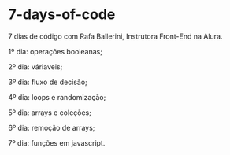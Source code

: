 # 7-days-of-code

7 dias de código com Rafa Ballerini, Instrutora Front-End na Alura.

1º dia: operações booleanas;

2º dia: váriaveis;

3º dia: fluxo de decisão;

4º dia: loops e randomização;

5º dia: arrays e coleções;

6º dia: remoção de arrays;

7º dia: funções em javascript.
